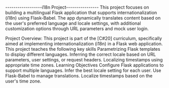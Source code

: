 ------------------i18n Project----------------
This project focuses on building a multilingual Flask application that supports internationalization (i18n) using Flask-Babel. The app dynamically translates content based on the user's preferred language and locale settings, with additional customization options through URL parameters and mock user login.

Project Overview:
This project is part of the [C#20] curriculum, specifically aimed at implementing internationalization (i18n) in a Flask web application. This project teaches the following key skills
Parametrizing Flask templates to display different languages.
Inferring the correct locale based on URL parameters, user settings, or request headers.
Localizing timestamps using appropriate time zones.
Learning Objectives
Configure Flask applications to support multiple languages.
Infer the best locale setting for each user.
Use Flask-Babel to manage translations.
Localize timestamps based on the user's time zone.